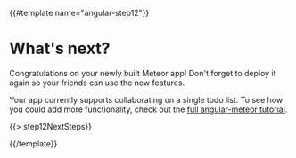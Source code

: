{{#template name="angular-step12"}}

# What's next?

Congratulations on your newly built Meteor app! Don't forget to deploy it again
so your friends can use the new features.

Your app currently supports collaborating on a single todo list. To see how you
could add more functionality, check out the [full angular-meteor tutorial](http://angular-meteor.com/).

{{> step12NextSteps}}

{{/template}}

